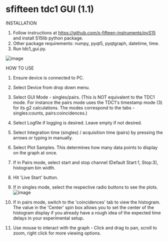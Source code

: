 # sfifteen tdc1 GUI (1.1)

INSTALLATION

1. Follow instructions at https://github.com/s-fifteen-instruments/pyS15 and install S15lib python package.
2. Other package requirements: numpy, pyqt5, pyqtgraph, datetime, time.
3. Run tdc1_gui.py.

![image](https://user-images.githubusercontent.com/52197879/124213246-cecf5f80-db22-11eb-932d-57dfb3ce32bd.png)

HOW TO USE

1. Ensure device is connected to PC.
2. Select Device from drop down menu.
3. Select GUI Mode - singles/pairs. (This is NOT equivalent to the TDC1 mode. For instance the pairs mode uses the TDC1's timestamp mode (3) for its g2 calculations. The modes correspond to the tabs - singles:counts, pairs:coincidences.)
4. Select Logfile if logging is desired. Leave empty if not desired.
5. Select Integration time (singles) / acquisition time (pairs) by pressing the arrows or typing in manually.
6. Select Plot Samples. This determines how many data points to display on the graph at once.
7. If in Pairs mode, select start and stop channel (Default Start:1, Stop:3), histogram bin width.
8. Hit 'Live Start' button.
9. If in singles mode, select the respective radio buttons to see the plots.
![image](https://user-images.githubusercontent.com/52197879/124213839-da6f5600-db23-11eb-8de3-9a1dae546236.png)

10. If in pairs mode, switch to the 'coincidences' tab to view the histogram. The value in the 'Center' spin box allows you to set the center of the histogram display if you already have a rough idea of the expected time delays in your experimental setup.
11. Use mouse to interact with the graph - Click and drag to pan, scroll to zoom, right click for more viewing options.
